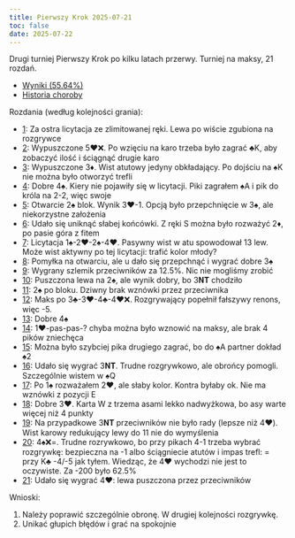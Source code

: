 ```yaml
---
title: Pierwszy Krok 2025-07-21
toc: false
date: 2025-07-22
---
```


Drugi turniej Pierwszy Krok po kilku latach przerwy. Turniej na maksy, 21 rozdań.
- [Wyniki (55.64%)](http://akademiabrydza.pl/250721/)
- [Historia choroby](http://akademiabrydza.pl/250721/#000000HH000015000001000001000001000000000000000000)

<!-- for x in $(seq 1 21); do echo "- [$x][$x]: "; done -->

Rozdania (według kolejności grania):
- [1][1]: Za ostra licytacja ze zlimitowanej ręki. Lewa po wiście zgubiona na rozgrywce
- [2][2]: Wypuszczone 5♥️❌. Po wzięciu na karo trzeba było zagrać ♣️K, aby zobaczyć ilość i ściągnąć drugie karo
- [3][3]: Wypuszczone 3♦️. Wist atutowy jedyny obkładający. Po dojściu na ♠️K nie można było otworzyć trefli
- [4][4]: Dobre 4♠️. Kiery nie pojawiły się w licytacji. Piki zagrałem ♠️A i pik do króla na 2-2, więc swoje
- [5][5]: Otwarcie 2♠️ blok. Wynik 3♥️-1. Opcją było przepchnięcie w 3♠️, ale niekorzystne założenia
- [6][6]: Udało się uniknąć słabej końcówki. Z ręki S można było rozważyć 2♦️, po pasie góra z fitem
- [7][7]: Licytacja 1♠️-2♥️-2♠️-4♥️. Pasywny wist w atu spowodował 13 lew. Może wist aktywny po tej licytacji: trafić kolor młody?
- [8][8]: Pomyłka na otwarciu, ale u dało się przepchnąć i wygrać dobre 3♠️
- [9][9]: Wygrany szlemik przeciwników za 12.5%. Nic nie mogliśmy zrobić
- [10][10]: Puszczona lewa na 2♠️, ale wynik dobry, bo 3𝐍𝐓 chodziło
- [11][11]: 2♠️ po bloku. Dziwny brak wznówki przez przeciwnika
- [12][12]: Maks po 3♣️-3♥️-4♣️-4♥️❌. Rozgrywający popełnił fałszywy renons, więc -5.
- [13][13]: Dobre 4♠️
- [14][14]: 1♥️-pas-pas-? chyba można było wznowić na maksy, ale brak 4 pików zniechęca
- [15][15]: Można było szybciej pika drugiego zagrać, bo do ♠️A partner dokład ♠️2
- [16][16]: Udało się wygrać 3𝐍𝐓. Trudne rozgrywkowo, ale obrońcy pomogli. Szczególnie wistem w ♠️Q
- [17][17]: Po 1♠️ rozważałem 2♥️, ale słaby kolor. Kontra byłaby ok. Nie ma wznówki z pozycji E
- [18][18]: Dobre 3♥️. Karta W z trzema asami lekko nadwyżkowa, bo asy warte więcej niż 4 punkty
- [19][19]: Na przypadkowe 3𝐍𝐓 przeciwników nie było rady (lepsze niż 4♥️). Wist karowy redukujący lewy do 11 nie do wymyślenia
- [20][20]: 4♠️❌=. Trudne rozrywkowo, bo przy pikach 4-1 trzeba wybrać rozgrywkę: bezpieczna na -1 albo ściągniecie atutów i impas trefl: = przy K♣️ -4/-5 jak tyłem. Wiedząc, że 4♥️ wychodzi nie jest to oczywiste. Za -200 było 62.5%
- [21][21]: Udało się wygrać 4♥️: lewa puszczona przez przeciwników

<!-- ♣️♦️♥️♠️ 𝐍𝐓 ❌ -->

Wnioski:
1. Należy poprawić szczególnie obronę. W drugiej kolejności rozgrywkę.
2. Unikać głupich błędów i grać na spokojnie

<!-- for x in $(seq 1 21); do echo "[$x]: http://akademiabrydza.pl/250721/#000000HB0000150000$x"; done -->

[1]: http://akademiabrydza.pl/250721/#000000HB00001500001
[2]: http://akademiabrydza.pl/250721/#000000HB00001500002
[3]: http://akademiabrydza.pl/250721/#000000HB00001500003
[4]: http://akademiabrydza.pl/250721/#000000HB00001500004
[5]: http://akademiabrydza.pl/250721/#000000HB00001500005
[6]: http://akademiabrydza.pl/250721/#000000HB00001500006
[7]: http://akademiabrydza.pl/250721/#000000HB00001500007
[8]: http://akademiabrydza.pl/250721/#000000HB00001500008
[9]: http://akademiabrydza.pl/250721/#000000HB00001500009
[10]: http://akademiabrydza.pl/250721/#000000HB000015000010
[11]: http://akademiabrydza.pl/250721/#000000HB000015000011
[12]: http://akademiabrydza.pl/250721/#000000HB000015000012
[13]: http://akademiabrydza.pl/250721/#000000HB000015000013
[14]: http://akademiabrydza.pl/250721/#000000HB000015000014
[15]: http://akademiabrydza.pl/250721/#000000HB000015000015
[16]: http://akademiabrydza.pl/250721/#000000HB000015000016
[17]: http://akademiabrydza.pl/250721/#000000HB000015000017
[18]: http://akademiabrydza.pl/250721/#000000HB000015000018
[19]: http://akademiabrydza.pl/250721/#000000HB000015000019
[20]: http://akademiabrydza.pl/250721/#000000HB000015000020
[21]: http://akademiabrydza.pl/250721/#000000HB000015000021
